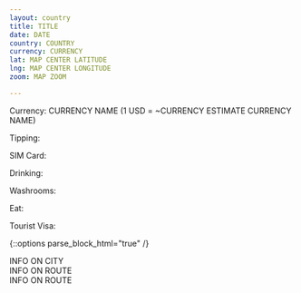 ```yaml
---
layout: country
title: TITLE
date: DATE
country: COUNTRY
currency: CURRENCY
lat: MAP CENTER LATITUDE
lng: MAP CENTER LONGITUDE
zoom: MAP ZOOM

---
```


<!-- some basic information about the country -->
<!-- currency data auto-updated from latest if API endpoint still working -->
Currency: CURRENCY NAME (1 USD = ~<span data-currency="{{ page.currency }}" 
  id="currency">CURRENCY ESTIMATE</span> CURRENCY NAME)

Tipping:

SIM Card:

Drinking:

Washrooms:

Eat:

Tourist Visa:

{::options parse_block_html="true" /}

<!-- meta data for populating map with data on the cities -->
<div id="cities-meta">
<!-- when city marker just needs an info window to explain stuff about it -->
<div class="city" data-name="CITY NAME">
INFO ON CITY
</div>

<!-- when clicking marker should pop up its own city guide -->
<div class="link" data-name="CITY NAME"></div>
</div>

<!-- meta data for populating map with data on the routes -->
<div id="routes-meta">
<!-- when route can be drawn by google maps -->
<div class="route" data-origin="CITY NAME" data-destination="CITY NAME">
INFO ON ROUTE
</div>

<!-- when route can't be drawn by google maps -->
<div class="polyline" data-origin="CITY NAME" data-destination="CITY NAME">
INFO ON ROUTE
</div>
</div>
